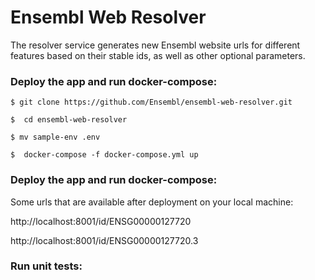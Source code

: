 # Ensembl Web Resolver
The resolver service generates new Ensembl website urls for different features based on their stable ids, as well as other optional parameters.
### Deploy the app and run docker-compose:
 
 `$ git clone https://github.com/Ensembl/ensembl-web-resolver.git`
 
 `$  cd ensembl-web-resolver`
 
 `$ mv sample-env .env`
 
 `$  docker-compose -f docker-compose.yml up`
 
 ### Deploy the app and run docker-compose:
 Some urls that are available after deployment on your local machine:
 
 http://localhost:8001/id/ENSG00000127720
 
 http://localhost:8001/id/ENSG00000127720.3
### Run unit tests:
